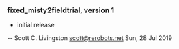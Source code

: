 ### fixed_misty2fieldtrial, version 1

  * initial release

 -- Scott C. Livingston <scott@rerobots.net> Sun, 28 Jul 2019
